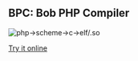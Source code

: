 ## BPC: Bob PHP Compiler



![php->scheme->c->elf/.so](https://bpc.dev/bpc.svg)



[Try it online](https://bpc.dev)